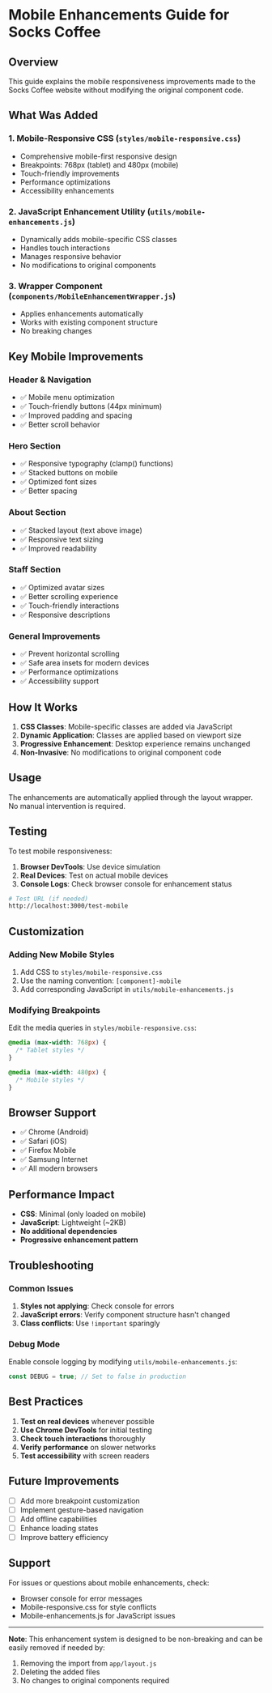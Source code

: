 # Mobile Enhancements Guide for Socks Coffee

## Overview

This guide explains the mobile responsiveness improvements made to the Socks Coffee website without modifying the original component code.

## What Was Added

### 1. Mobile-Responsive CSS (`styles/mobile-responsive.css`)
- Comprehensive mobile-first responsive design
- Breakpoints: 768px (tablet) and 480px (mobile)
- Touch-friendly improvements
- Performance optimizations
- Accessibility enhancements

### 2. JavaScript Enhancement Utility (`utils/mobile-enhancements.js`)
- Dynamically adds mobile-specific CSS classes
- Handles touch interactions
- Manages responsive behavior
- No modifications to original components

### 3. Wrapper Component (`components/MobileEnhancementWrapper.js`)
- Applies enhancements automatically
- Works with existing component structure
- No breaking changes

## Key Mobile Improvements

### Header & Navigation
- ✅ Mobile menu optimization
- ✅ Touch-friendly buttons (44px minimum)
- ✅ Improved padding and spacing
- ✅ Better scroll behavior

### Hero Section
- ✅ Responsive typography (clamp() functions)
- ✅ Stacked buttons on mobile
- ✅ Optimized font sizes
- ✅ Better spacing

### About Section
- ✅ Stacked layout (text above image)
- ✅ Responsive text sizing
- ✅ Improved readability

### Staff Section
- ✅ Optimized avatar sizes
- ✅ Better scrolling experience
- ✅ Touch-friendly interactions
- ✅ Responsive descriptions

### General Improvements
- ✅ Prevent horizontal scrolling
- ✅ Safe area insets for modern devices
- ✅ Performance optimizations
- ✅ Accessibility support

## How It Works

1. **CSS Classes**: Mobile-specific classes are added via JavaScript
2. **Dynamic Application**: Classes are applied based on viewport size
3. **Progressive Enhancement**: Desktop experience remains unchanged
4. **Non-Invasive**: No modifications to original component code

## Usage

The enhancements are automatically applied through the layout wrapper. No manual intervention is required.

## Testing

To test mobile responsiveness:

1. **Browser DevTools**: Use device simulation
2. **Real Devices**: Test on actual mobile devices
3. **Console Logs**: Check browser console for enhancement status

```bash
# Test URL (if needed)
http://localhost:3000/test-mobile
```

## Customization

### Adding New Mobile Styles

1. Add CSS to `styles/mobile-responsive.css`
2. Use the naming convention: `[component]-mobile`
3. Add corresponding JavaScript in `utils/mobile-enhancements.js`

### Modifying Breakpoints

Edit the media queries in `styles/mobile-responsive.css`:

```css
@media (max-width: 768px) {
  /* Tablet styles */
}

@media (max-width: 480px) {
  /* Mobile styles */
}
```

## Browser Support

- ✅ Chrome (Android)
- ✅ Safari (iOS)
- ✅ Firefox Mobile
- ✅ Samsung Internet
- ✅ All modern browsers

## Performance Impact

- **CSS**: Minimal (only loaded on mobile)
- **JavaScript**: Lightweight (~2KB)
- **No additional dependencies**
- **Progressive enhancement pattern**

## Troubleshooting

### Common Issues

1. **Styles not applying**: Check console for errors
2. **JavaScript errors**: Verify component structure hasn't changed
3. **Class conflicts**: Use `!important` sparingly

### Debug Mode

Enable console logging by modifying `utils/mobile-enhancements.js`:

```javascript
const DEBUG = true; // Set to false in production
```

## Best Practices

1. **Test on real devices** whenever possible
2. **Use Chrome DevTools** for initial testing
3. **Check touch interactions** thoroughly
4. **Verify performance** on slower networks
5. **Test accessibility** with screen readers

## Future Improvements

- [ ] Add more breakpoint customization
- [ ] Implement gesture-based navigation
- [ ] Add offline capabilities
- [ ] Enhance loading states
- [ ] Improve battery efficiency

## Support

For issues or questions about mobile enhancements, check:
- Browser console for error messages
- Mobile-responsive.css for style conflicts
- Mobile-enhancements.js for JavaScript issues

---

**Note**: This enhancement system is designed to be non-breaking and can be easily removed if needed by:
1. Removing the import from `app/layout.js`
2. Deleting the added files
3. No changes to original components required
